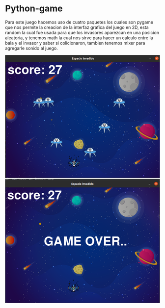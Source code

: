 # Python-game

Para este juego hacemos uso de cuatro paquetes los cuales son pygame que nos permite la creacion de la interfaz grafica del juego en 2D,
esta random la cual fue usada para que los invasores aparezcan en una posicion aleatoria, y tenemos math la cual nos sirve para hacer
un calculo entre la bala y el invasor y saber si colicionaron, tambien tenemos mixer para agregarle sonido al juego.


<img src="Screenshots/Screenshot1.png " width="600" >
<img src="Screenshots/GameOver.png " width="600" >

